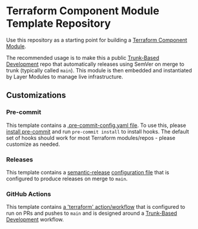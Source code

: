 # Terraform Component Module Template Repository

Use this repository as a starting point for building a [Terraform Component Module](https://www.notion.so/honestbank/WIP-How-to-structure-a-Terraform-module-31374a1594f84ef7b185ef4e06b36619).

The recommended usage is to make this a public [Trunk-Based Development](https://trunkbaseddevelopment.com) repo that
automatically releases using SemVer on merge to trunk (typically called `main`). This module is then embedded and
instantiated by Layer Modules to manage live infrastructure.

## Customizations

### Pre-commit

This template contains a [.pre-commit-config.yaml file](./.pre-commit-config.yaml). To use this, please [install pre-commit](https://pre-commit.com/#install)
and run `pre-commit install` to install hooks. The default set of hooks should work for most Terraform modules/repos - please
customize as needed.

### Releases

This template contains a [semantic-release](https://github.com/semantic-release/semantic-release) [configuration file](./release.config.js)
that is configured to produce releases on merge to `main`.

### GitHub Actions

This template contains [a 'terraform' action/workflow](./.github/workflows/terraform.yml) that is configured to run on
PRs and pushes to `main` and is designed around a [Trunk-Based Development](https://trunkbaseddevelopment.com) workflow.
